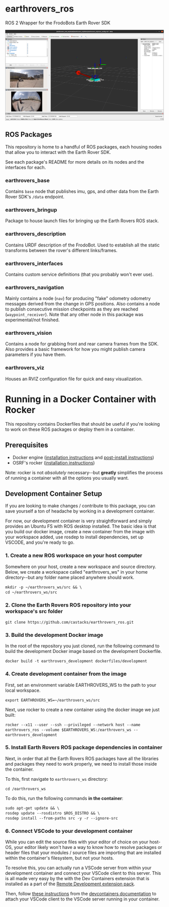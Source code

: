 # earthrovers_ros
ROS 2 Wrapper for the FrodoBots Earth Rover SDK

![rviz](earthrovers_rviz.png)

## ROS Packages
This repository is home to a handful of ROS packages, each housing nodes that
allow you to interact with the Earth Rover SDK.

See each package's README for more details on its nodes and the interfaces for
each.
### earthrovers_base
Contains `base` node that publishes imu, gps, and other data from the Earth
Rover SDK's `/data` endpoint.
### earthrovers_bringup
Package to house launch files for bringing up the Earth Rovers ROS stack.
### earthrovers_description
Contains URDF description of the FrodoBot. Used to establish all the static
transforms between the rover's different links/frames.
### earthrovers_interfaces
Contains custom service definitions (that you probably won't ever use).
### earthrovers_navigation
Mainly contains a node (`nav`) for producing "fake" odometry odometry messages derived
from the change in GPS positions. Also contains a node to publish consecutive
mission checkpoints as they are reached (`waypoint_receiver`). Note that any
other node in this package was experimental/not finished.
### earthrovers_vision
Contains a node for grabbing front and rear camera frames from the SDK. Also
provides a basic framework for how you might publish camera parameters if you
have them.
### earthrovers_viz
Houses an RVIZ configuration file for quick and easy visualization.
<!-- 
## Basic Usage
### 1. Clone this repo into a ROS 2 workspace

### 2. Install dependencies with rosdep

### 3. Build the workspace
```
colcon build
```

### 4. Launch the earth rovers stack with launch file
```
ros2 launch earthrovers_bringup rover_bringup_launch.py
```

NOTE: Be sure to start up the Earth Rovers SDK if you have not already. -->

# Running in a Docker Container with Rocker
This repository contains Dockerfiles that should be useful if you're looking to
work on these ROS packages or deploy them in a container.

## Prerequisites
- Docker engine ([installation
  instructions](https://docs.docker.com/engine/install/ubuntu/#install-using-the-repository)
  and [post-install instructions](https://docs.docker.com/engine/install/linux-postinstall/))
- OSRF's rocker ([installation instructions](https://github.com/osrf/rocker?tab=readme-ov-file#debians-recommended))

Note: rocker is not *absolutely* necessary--but **greatly** simplifies the
process of running a container with all the options you usually want.

## Development Container Setup
If you are looking to make changes / contribute to this package, you can save
yourself a ton of headache by working in a development container.

For now, our development container is very straightforward and simply provides
an Ubuntu FS with ROS desktop installed. The basic idea is that you build our
docker image, create a new container from the image with your workspace added,
use rosdep to install dependencies, set up VSCODE, and you're ready to go.

### 1. Create a new ROS workspace on your host computer
Somewhere on your host, create a new workspace and source directory. Below, we
create a workspace called "earthrovers_ws" in your home directory--but any
folder name placed anywhere should work.
```
mkdir -p ~/earthrovers_ws/src && \
cd ~/earthrovers_ws/src
```

### 2. Clone the Earth Rovers ROS repository into your workspace's src folder
```
git clone https://github.com/castacks/earthrovers_ros.git
```

### 3. Build the development Docker image
In the root of the repository you just cloned, run the following command to
build the development Docker image based on the development Dockerfile.
```
docker build -t earthrovers_development dockerfiles/development
```
### 4. Create development container from the image
First, set an environment variable EARTHROVERS_WS to the path to your local
workspace.
```
export EARTHROVERS_WS=~/earthrovers_ws/src
```
Next, use rocker to create a new container using the docker image we just built:
```
rocker --x11 --user --ssh --privileged --network host --name earthrovers_ros --volume $EARTHROVERS_WS:/earthrovers_ws -- earthrovers_development
```
### 5. Install Earth Rovers ROS package dependencies in container
Next, in order that all the Earth Rovers ROS packages have all the libraries and
packages they need to work properly, we need to install those inside the
container.

To this, first navigate to `earthrovers_ws` directory:
```
cd /earthrovers_ws
```

To do this, run the following commands **in the container**:
```
sudo apt-get update && \
rosdep update --rosdistro $ROS_DISTRO && \
rosdep install --from-paths src -y -r --ignore-src
```

### 6. Connect VSCode to your development container
While you can edit the source files with your editor of choice on your host-OS,
your editor likely won't have a way to know how to resolve packages or header
files that your modules / source files are importing that are installed within
the container's filesystem, but not your hosts.

To resolve this, you can actually run a VSCode server from within your
development container and connect your VSCode client to this server. This is all
made very easy by the with the Dev Containers extension that is installed as a
part of the [Remote Development extension pack](https://code.visualstudio.com/docs/remote/remote-overview#_remote-development-extension-pack).

Then, follow [these
instructions](https://code.visualstudio.com/docs/devcontainers/attach-container)
from the [devcontainers
documentation](https://code.visualstudio.com/docs/devcontainers/containers) to
attach your VSCode client to the VSCode server running in your container.